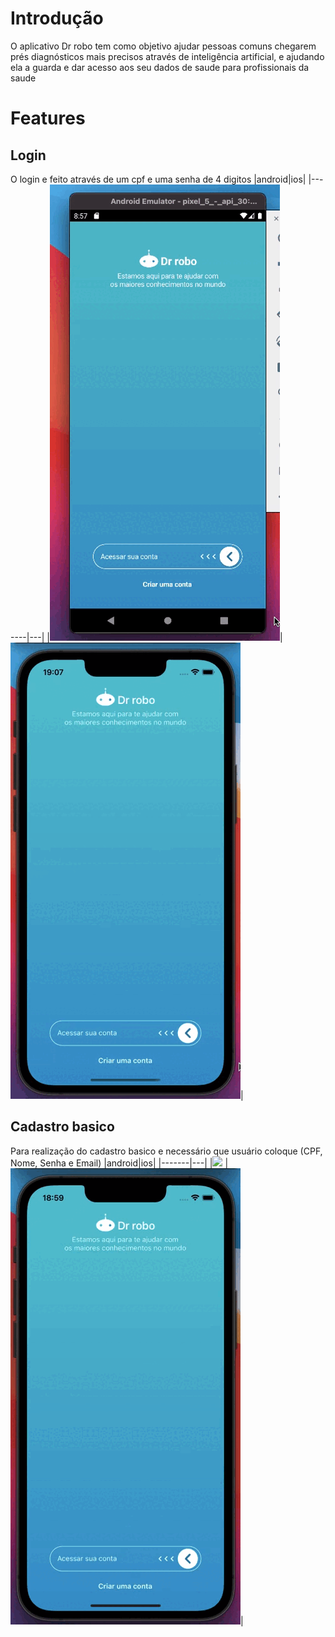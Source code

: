 # Introdução
O aplicativo Dr robo tem como objetivo ajudar pessoas comuns chegarem prés diagnósticos mais precisos 
através de inteligência artificial, e ajudando ela a guarda e dar acesso aos seu dados de saude para 
profissionais da saude

# Features
## Login
O login e feito através de um cpf e uma senha de 4 digitos
|android|ios|
|-------|---|
|![](https://github.com/AndersonPull/drrobo/blob/main/.gifs/android%20login.gif?raw=true)|![](https://github.com/AndersonPull/drrobo/blob/main/.gifs/ios%20login.gif?raw=true)|

## Cadastro basico
Para realização do cadastro basico e necessário que usuário coloque (CPF, Nome, Senha e Email)
|android|ios|
|-------|---|
|![](https://github.com/AndersonPull/drrobo/blob/main/.gifs/android%20cadastro.gif?raw=true) | ![](https://github.com/AndersonPull/drrobo/blob/main/.gifs/ios%20cadastro.gif?raw=true)|


